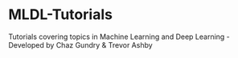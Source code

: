 # MLDL-Tutorials
Tutorials covering topics in Machine Learning and Deep Learning - Developed by Chaz Gundry &amp; Trevor Ashby

